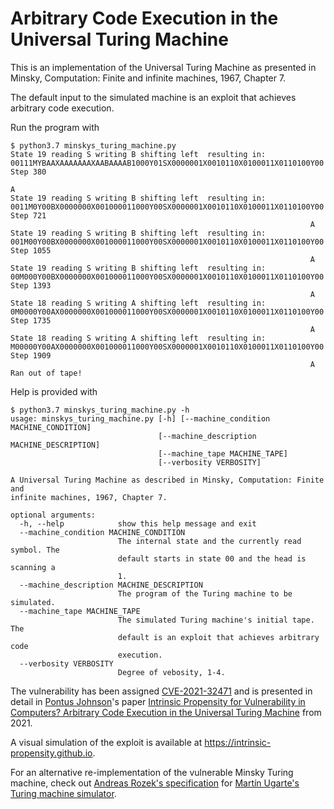 # Arbitrary Code Execution in the Universal Turing Machine

This is an implementation of the Universal Turing Machine as presented in Minsky, Computation: Finite and infinite machines, 1967, Chapter 7.

The default input to the simulated machine is an exploit that achieves arbitrary code execution.


Run the program with

```console
$ python3.7 minskys_turing_machine.py 
State 19 reading S writing B shifting left  resulting in:  00111MYBAAXAAAAAAAXAABAAAAB1000Y01SX0000001X0010110X0100011X0110100Y00 Step 380
                                                                                    A
State 19 reading S writing B shifting left  resulting in:  0011M0Y00BX0000000X001000011000Y00SX0000001X0010110X0100011X0110100Y00 Step 721
                                                                   A
State 19 reading S writing B shifting left  resulting in:  001M00Y00BX0000000X001000011000Y00SX0000001X0010110X0100011X0110100Y00 Step 1055
                                                                   A
State 19 reading S writing B shifting left  resulting in:  00M000Y00BX0000000X001000011000Y00SX0000001X0010110X0100011X0110100Y00 Step 1393
                                                                   A
State 18 reading S writing A shifting left  resulting in:  0M0000Y00AX0000000X001000011000Y00SX0000001X0010110X0100011X0110100Y00 Step 1735
                                                                   A
State 18 reading S writing A shifting left  resulting in:  M00000Y00AX0000000X001000011000Y00SX0000001X0010110X0100011X0110100Y00 Step 1909
                                                                   A
Ran out of tape!

```

Help is provided with 

```console
$ python3.7 minskys_turing_machine.py -h
usage: minskys_turing_machine.py [-h] [--machine_condition MACHINE_CONDITION]
                                 [--machine_description MACHINE_DESCRIPTION]
                                 [--machine_tape MACHINE_TAPE]
                                 [--verbosity VERBOSITY]

A Universal Turing Machine as described in Minsky, Computation: Finite and
infinite machines, 1967, Chapter 7.

optional arguments:
  -h, --help            show this help message and exit
  --machine_condition MACHINE_CONDITION
                        The internal state and the currently read symbol. The
                        default starts in state 00 and the head is scanning a
                        1.
  --machine_description MACHINE_DESCRIPTION
                        The program of the Turing machine to be simulated.
  --machine_tape MACHINE_TAPE
                        The simulated Turing machine's initial tape. The
                        default is an exploit that achieves arbitrary code
                        execution.
  --verbosity VERBOSITY
                        Degree of vebosity, 1-4.

```

The vulnerability has been assigned [CVE-2021-32471](https://cve.mitre.org/cgi-bin/cvename.cgi?name=CVE-2021-32471) and is presented in detail in [Pontus Johnson](https://www.kth.se/profile/pontusj)'s paper [Intrinsic Propensity for Vulnerability in Computers? Arbitrary Code Execution in the Universal Turing Machine](https://arxiv.org/abs/2105.02124) from 2021.

A visual simulation of the exploit is available at https://intrinsic-propensity.github.io.

For an alternative re-implementation of the vulnerable Minsky Turing machine, check out [Andreas Rozek's specification](https://github.com/rozek/Universal-Turing-Machine) for [Martín Ugarte's Turing machine simulator](https://turingmachinesimulator.com). 
